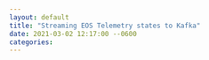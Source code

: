 ```yaml
---
layout: default
title: "Streaming EOS Telemetry states to Kafka"
date: 2021-03-02 12:17:00 --0600
categories:
---
```

